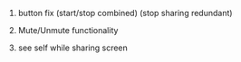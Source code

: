 1. button fix (start/stop combined) (stop sharing redundant)

2. Mute/Unmute functionality 

3. see self while sharing screen